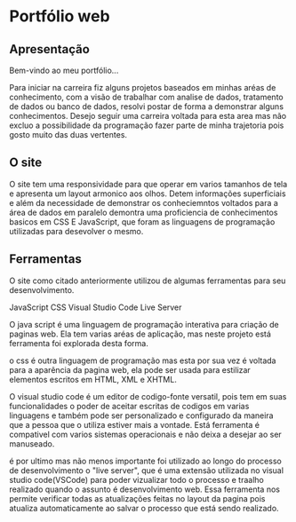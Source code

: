 # Portfólio web

## Apresentação

Bem-vindo ao meu portfólio...

Para iniciar na carreira fiz alguns projetos baseados em minhas aréas de conhecimento, com a visão de trabalhar com analise de dados, tratamento de dados ou banco de dados, resolvi postar de forma a demonstrar alguns conhecimentos.
Desejo seguir uma carreira voltada para esta area mas não excluo a possibilidade da programação fazer parte de minha trajetoria pois gosto muito das duas vertentes.

## O site

O site tem uma responsividade para que operar em varios tamanhos de tela e apresenta um layout armonico aos olhos.
Detem informações superficiais e além da necessidade de demonstrar os conheciemntos voltados para a área de dados em paralelo demontra uma proficiencia de conhecimentos basicos em CSS E JavaScript, que foram as linguagens de programação utilizadas para desevolver o mesmo.

## Ferramentas

O site como citado anteriormente utilizou de algumas ferramentas para seu desenvolvimento.

JavaScript
CSS
Visual Studio Code
Live Server

O java script é uma linguagem de programação interativa para criação de paginas web.
Ela tem varias aréas de aplicação, mas neste projeto está ferramenta foi explorada desta forma.

o css é outra linguagem de programação mas esta por sua vez é voltada para a aparência da pagina web, ela pode ser usada para estilizar elementos escritos em HTML, XML e XHTML.

O visual studio code é um editor de codigo-fonte versatil, pois tem em suas funcionalidades o poder de aceitar escritas de codigos em varias linguagens e também pode ser personalizado e configurado da maneira que a pessoa que o utiliza estiver mais a vontade.
Está ferramenta é compativel com varios sistemas operacionais e não deixa a desejar ao ser manuseado.

é por ultimo mas não menos importante foi utilizado ao longo do processo de desenvolvimento o "live server", que é uma extensão utilizada no visual studio code(VSCode) para poder vizualizar todo o processo e traalho realizado quando o assunto é desenvolvimento web.
Essa ferramenta nos permite verificar todas as atualizações feitas no layout da pagina pois atualiza automaticamente ao salvar o processo que está sendo realizado.